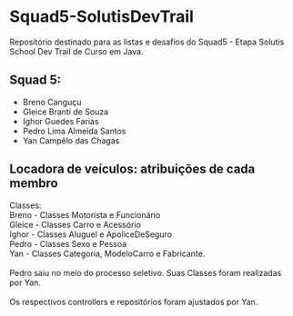 # Squad5-SolutisDevTrail
Repositório destinado para as listas e desafios do Squad5 - Etapa Solutis School Dev Trail de Curso em Java.

## Squad 5:
- Breno Canguçu
- Gleice Branti de Souza
- Ighor Guedes Farias
- Pedro Lima Almeida Santos 
- Yan Campêlo das Chagas 

## Locadora de veículos: atribuições de cada membro

Classes:\
Breno - Classes Motorista e Funcionário\
Gleice - Classes Carro e Acessório\
Ighor - Classes Aluguel e ApoliceDeSeguro\
Pedro - Classes Sexo e Pessoa\
Yan - Classes Categoria, ModeloCarro e Fabricante.\
\
Pedro saiu no meio do processo seletivo. Suas Classes foram realizadas por Yan.\
\
Os respectivos controllers e repositórios foram ajustados por Yan.
